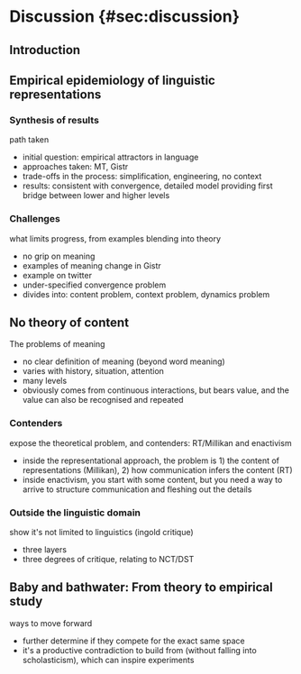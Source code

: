 # Discussion {#sec:discussion}

## Introduction


## Empirical epidemiology of linguistic representations


### Synthesis of results
path taken

- initial question: empirical attractors in language
- approaches taken: MT, Gistr
- trade-offs in the process: simplification, engineering, no context
- results: consistent with convergence, detailed model providing first bridge between lower and higher levels


### Challenges
what limits progress, from examples blending into theory

- no grip on meaning
- examples of meaning change in Gistr
- example on twitter
- under-specified convergence problem
- divides into: content problem, context problem, dynamics problem


## No theory of content
The problems of meaning

- no clear definition of meaning (beyond word meaning)
- varies with history, situation, attention
- many levels
- obviously comes from continuous interactions, but bears value, and the value can also be recognised and repeated


### Contenders
expose the theoretical problem, and contenders: RT/Millikan and enactivism

- inside the representational approach, the problem is 1) the content of representations (Millikan), 2) how communication infers the content (RT)
- inside enactivism, you start with some content, but you need a way to arrive to structure communication and fleshing out the details


### Outside the linguistic domain
show it's not limited to linguistics (ingold critique)

- three layers
- three degrees of critique, relating to NCT/DST


## Baby and bathwater: From theory to empirical study
ways to move forward

- further determine if they compete for the exact same space
- it's a productive contradiction to build from (without falling into scholasticism), which can inspire experiments
